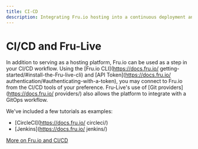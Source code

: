 ```yaml
---
title: CI-CD
description: Integrating Fru.io hosting into a continuous deployment and delivery workflow 
---
```

# CI/CD and Fru-Live

In addition to serving as a hosting platform, Fru.io can be used as a step in your CI/CD workflow. Using the [Fru.io CLI](https://docs.fru.io/ getting-started/#install-the-Fru-live-cli) and [API Token](https://docs.fru.io/ authentication/#authenticating-with-a-token), you may connect to Fru.io from the CI/CD tools of your preference. Fru-Live's use of [Git providers](https://docs.fru.io/ providers/) also allows the platform to integrate with a GitOps workflow. 

We've included a few tutorials as examples: 

- [CircleCI](https://docs.fru.io/ circleci/)
- [Jenkins](https://docs.fru.io/ jenkins/)

[More on Fru.io and CI/CD](https://Fru.io/Fru-live/ci-cd/)
